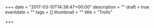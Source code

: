 +++
date = "2017-03-10T14:38:47+00:00"
description = ""
draft = true
eventdate = ""
tags = []
thumbnail = ""
title = "Trolls"

+++
